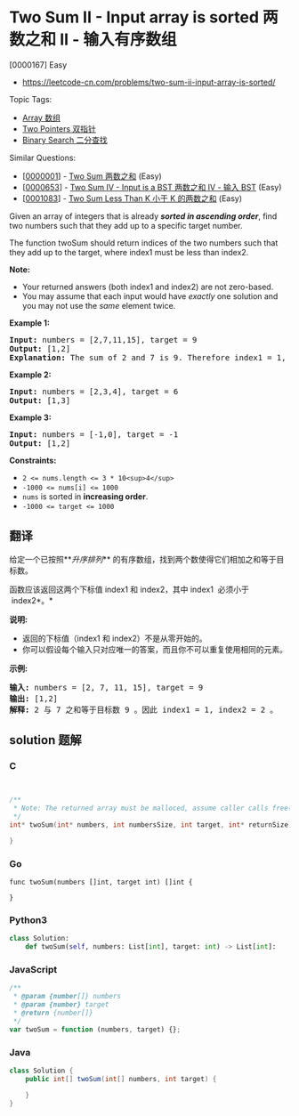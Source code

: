 # Two Sum II - Input array is sorted 两数之和 II - 输入有序数组

[0000167] Easy

- https://leetcode-cn.com/problems/two-sum-ii-input-array-is-sorted/

Topic Tags:

- [Array 数组](https://leetcode-cn.com/tag/array/)
- [Two Pointers 双指针](https://leetcode-cn.com/tag/two-pointers/)
- [Binary Search 二分查找](https://leetcode-cn.com/tag/binary-search/)

Similar Questions:

- [[0000001](https://leetcode-cn.com/problems/two-sum/)] - [Two Sum 两数之和](./0000001.two-sum.md) (Easy)
- [[0000653](https://leetcode-cn.com/problems/two-sum-iv-input-is-a-bst/)] - [Two Sum IV - Input is a BST 两数之和 IV - 输入 BST](./0000653.two-sum-iv-input-is-a-bst.md) (Easy)
- [[0001083](https://leetcode-cn.com/problems/two-sum-less-than-k/)] - [Two Sum Less Than K 小于 K 的两数之和](./0001083.two-sum-less-than-k.md) (Easy)

Given an array of integers that is already **_sorted in ascending order_**, find two numbers such that they add up to a specific target number.

The function twoSum should return indices of the two numbers such that they add up to the target, where index1 must be less than index2.

**Note:**

- Your returned answers (both index1 and index2) are not zero-based.
- You may assume that each input would have _exactly_ one solution and you may not use the _same_ element twice.

**Example 1:**

<pre><strong>Input:</strong> numbers = [2,7,11,15], target = 9
<strong>Output:</strong> [1,2]
<strong>Explanation:</strong> The sum of 2 and 7 is 9. Therefore index1 = 1, index2 = 2.
</pre>

**Example 2:**

<pre><strong>Input:</strong> numbers = [2,3,4], target = 6
<strong>Output:</strong> [1,3]
</pre>

**Example 3:**

<pre><strong>Input:</strong> numbers = [-1,0], target = -1
<strong>Output:</strong> [1,2]
</pre>

**Constraints:**

- `2 <= nums.length <= 3 * 10<sup>4</sup>`
- `-1000 <= nums[i] <= 1000`
- `nums` is sorted in **increasing order**.
- `-1000 <= target <= 1000`

## 翻译

给定一个已按照**_升序排列_** 的有序数组，找到两个数使得它们相加之和等于目标数。

函数应该返回这两个下标值 index1 和 index2，其中 index1  必须小于  index2*。*

**说明:**

- 返回的下标值（index1 和 index2）不是从零开始的。
- 你可以假设每个输入只对应唯一的答案，而且你不可以重复使用相同的元素。

**示例:**

<pre><strong>输入:</strong> numbers = [2, 7, 11, 15], target = 9
<strong>输出:</strong> [1,2]
<strong>解释:</strong> 2 与 7 之和等于目标数 9 。因此 index1 = 1, index2 = 2 。</pre>

## solution 题解

### C

```c


/**
 * Note: The returned array must be malloced, assume caller calls free().
 */
int* twoSum(int* numbers, int numbersSize, int target, int* returnSize){

}
```

### Go

```golang
func twoSum(numbers []int, target int) []int {

}
```

### Python3

```python
class Solution:
    def twoSum(self, numbers: List[int], target: int) -> List[int]:
```

### JavaScript

```javascript
/**
 * @param {number[]} numbers
 * @param {number} target
 * @return {number[]}
 */
var twoSum = function (numbers, target) {};
```

### Java

```java
class Solution {
    public int[] twoSum(int[] numbers, int target) {

    }
}
```
